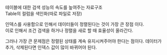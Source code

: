 테이블에 대한 검색 성능의 속도를 높여주는 자료구조  
Table의 컬럼을 색인화(따로 파일로 저장)

인덱스를 사용함으로 인해서 데이터들이 정렬된다는 것이 가장 큰 장점 이다.   
이로 인해서 조건 검색을 하거나 정렬을 새로 할 때 효율성이 올라간다.

그러나 가장 큰 문제점은 정렬된 상태를 계속 유지시켜주어야 한다는 점이다. 데이터가 추가, 삭제된다면 인덱스 값이 많이 바뀌어야 된다.
